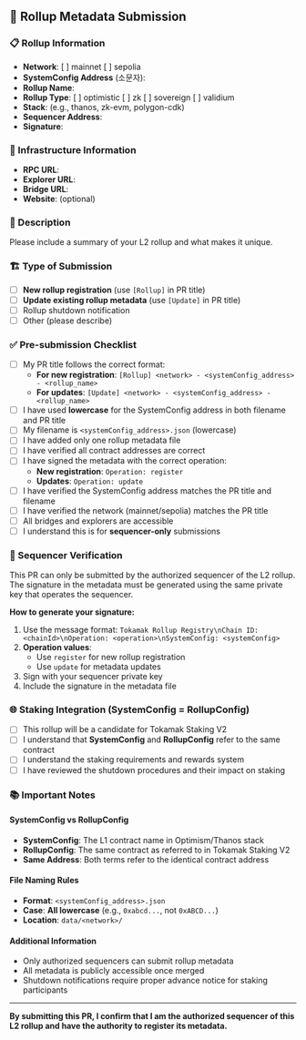 ## 🚀 Rollup Metadata Submission

### 📋 Rollup Information
- **Network**: [ ] mainnet [ ] sepolia
- **SystemConfig Address** (소문자):
- **Rollup Name**:
- **Rollup Type**: [ ] optimistic [ ] zk [ ] sovereign [ ] validium
- **Stack**: (e.g., thanos, zk-evm, polygon-cdk)
- **Sequencer Address**:
- **Signature**:

### 🔗 Infrastructure Information
- **RPC URL**:
- **Explorer URL**:
- **Bridge URL**:
- **Website**: (optional)

### 📝 Description
Please include a summary of your L2 rollup and what makes it unique.

### 🏗️ Type of Submission
- [ ] **New rollup registration** (use `[Rollup]` in PR title)
- [ ] **Update existing rollup metadata** (use `[Update]` in PR title)
- [ ] Rollup shutdown notification
- [ ] Other (please describe)

### ✅ Pre-submission Checklist
- [ ] My PR title follows the correct format:
  - **For new registration**: `[Rollup] <network> - <systemConfig_address> - <rollup_name>`
  - **For updates**: `[Update] <network> - <systemConfig_address> - <rollup_name>`
- [ ] I have used **lowercase** for the SystemConfig address in both filename and PR title
- [ ] My filename is `<systemConfig_address>.json` (lowercase)
- [ ] I have added only one rollup metadata file
- [ ] I have verified all contract addresses are correct
- [ ] I have signed the metadata with the correct operation:
  - **New registration**: `Operation: register`
  - **Updates**: `Operation: update`
- [ ] I have verified the SystemConfig address matches the PR title and filename
- [ ] I have verified the network (mainnet/sepolia) matches the PR title
- [ ] All bridges and explorers are accessible
- [ ] I understand this is for **sequencer-only** submissions

### 🔐 Sequencer Verification
This PR can only be submitted by the authorized sequencer of the L2 rollup. The signature in the metadata must be generated using the same private key that operates the sequencer.

**How to generate your signature:**
1. Use the message format: `Tokamak Rollup Registry\nChain ID: <chainId>\nOperation: <operation>\nSystemConfig: <systemConfig>`
2. **Operation values**:
   - Use `register` for new rollup registration
   - Use `update` for metadata updates
3. Sign with your sequencer private key
4. Include the signature in the metadata file

### 🌐 Staking Integration (SystemConfig = RollupConfig)
- [ ] This rollup will be a candidate for Tokamak Staking V2
- [ ] I understand that **SystemConfig** and **RollupConfig** refer to the same contract
- [ ] I understand the staking requirements and rewards system
- [ ] I have reviewed the shutdown procedures and their impact on staking

### 📚 Important Notes

#### SystemConfig vs RollupConfig
- **SystemConfig**: The L1 contract name in Optimism/Thanos stack
- **RollupConfig**: The same contract as referred to in Tokamak Staking V2
- **Same Address**: Both terms refer to the identical contract address

#### File Naming Rules
- **Format**: `<systemConfig_address>.json`
- **Case**: **All lowercase** (e.g., `0xabcd...`, not `0xABCD...`)
- **Location**: `data/<network>/`

#### Additional Information
- Only authorized sequencers can submit rollup metadata
- All metadata is publicly accessible once merged
- Shutdown notifications require proper advance notice for staking participants

---

**By submitting this PR, I confirm that I am the authorized sequencer of this L2 rollup and have the authority to register its metadata.**